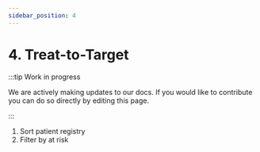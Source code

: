 ```yaml
---
sidebar_position: 4
---
```


# 4. Treat-to-Target

:::tip Work in progress

We are actively making updates to our docs. If you would like to contribute you can do so directly by editing this page.

:::


1. Sort patient registry
2. Filter by at risk
